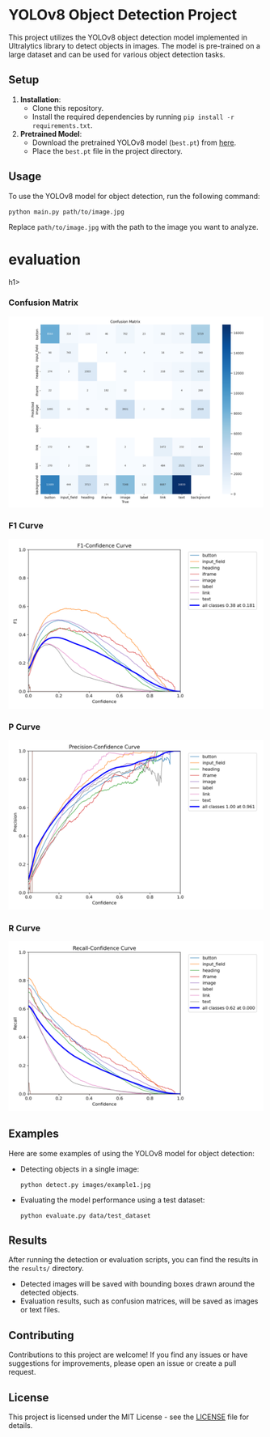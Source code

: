 <h1>YOLOv8 Object Detection Project</h1>

<p>This project utilizes the YOLOv8 object detection model implemented in Ultralytics library to detect objects in images. The model is pre-trained on a large dataset and can be used for various object detection tasks.</p>

<h2>Setup</h2>

<ol>
  <li><strong>Installation</strong>:
    <ul>
      <li>Clone this repository.</li>
      <li>Install the required dependencies by running <code>pip install -r requirements.txt</code>.</li>
    </ul>
  </li>
  <li><strong>Pretrained Model</strong>:
    <ul>
      <li>Download the pretrained YOLOv8 model (<code>best.pt</code>) from <a href="https://drive.google.com/file/d/10JV_N9P0s22eTpa-bJ7UkHVsrqXhUm2c/view?usp=sharing">here</a>.</li>
      <li>Place the <code>best.pt</code> file in the project directory.</li>
    </ul>
  </li>
</ol>

<h2>Usage</h2>

<p>To use the YOLOv8 model for object detection, run the following command:</p>

<pre><code>python main.py path/to/image.jpg</code></pre>

<p>Replace <code>path/to/image.jpg</code> with the path to the image you want to analyze.</p>
<h1>evaluation</h1>h1>
                <h3>Confusion Matrix</h3>
                <img src="val/confusion_matrix.png" alt="Confusion Matrix">
  
   <h3>F1 Curve</h3>
                <img src="val/F1_curve.png" alt="F1 Curve">
        
<h3>P Curve</h3>
                <img src="val/P_curve.png" alt="P Curve">
  <h3>R Curve</h3>
                <img src="val/R_curve.png" alt="R Curve">

<h2>Examples</h2>

<p>Here are some examples of using the YOLOv8 model for object detection:</p>

<ul>
  <li>Detecting objects in a single image:
    <pre><code>python detect.py images/example1.jpg</code></pre>
  </li>
  <li>Evaluating the model performance using a test dataset:
    <pre><code>python evaluate.py data/test_dataset</code></pre>
  </li>
</ul>

<h2>Results</h2>

<p>After running the detection or evaluation scripts, you can find the results in the <code>results/</code> directory.</p>

<ul>
  <li>Detected images will be saved with bounding boxes drawn around the detected objects.</li>
  <li>Evaluation results, such as confusion matrices, will be saved as images or text files.</li>
</ul>

<h2>Contributing</h2>

<p>Contributions to this project are welcome! If you find any issues or have suggestions for improvements, please open an issue or create a pull request.</p>

<h2>License</h2>

<p>This project is licensed under the MIT License - see the <a href="LICENSE">LICENSE</a> file for details.</p>
